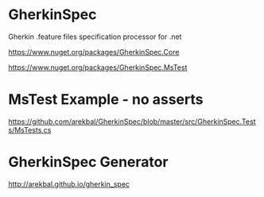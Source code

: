 # GherkinSpec
Gherkin .feature files specification processor for .net

https://www.nuget.org/packages/GherkinSpec.Core

https://www.nuget.org/packages/GherkinSpec.MsTest

# MsTest Example - no asserts
https://github.com/arekbal/GherkinSpec/blob/master/src/GherkinSpec.Tests/MsTests.cs

# GherkinSpec Generator
http://arekbal.github.io/gherkin_spec




